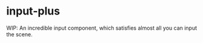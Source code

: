 # input-plus
WIP: An incredible input component, which satisfies almost all you can input the scene.
